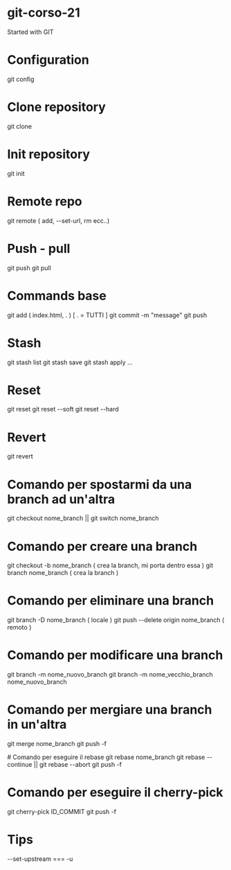 # git-corso-21
Started with GIT

# Configuration 
git config

# Clone repository
git clone

# Init repository
git init

# Remote repo
git remote ( add, --set-url, rm ecc..)

# Push - pull
git push
git pull

# Commands base
git add ( index.html, . )  [ . = TUTTI ]
git commit -m "message"
git push

# Stash
git stash list
git stash save
git stash apply 
...

# Reset
git reset
git reset --soft
git reset --hard

# Revert
git revert

# Comando per spostarmi da una branch ad un'altra
git checkout nome_branch || git switch nome_branch

# Comando per creare una branch
git checkout -b nome_branch ( crea la branch, mi porta dentro essa )
git branch nome_branch ( crea la branch )

# Comando per eliminare una branch
git branch -D nome_branch ( locale )
git push --delete origin nome_branch ( remoto )

# Comando per modificare una branch
git branch -m nome_nuovo_branch
git branch -m nome_vecchio_branch nome_nuovo_branch

# Comando per mergiare una branch in un'altra
git merge nome_branch
git push -f

# Comando per eseguire il rebase
git rebase nome_branch
git rebase --continue || git rebase --abort
git push -f

# Comando per eseguire il cherry-pick
git cherry-pick ID_COMMIT
git push -f

# Tips
--set-upstream === -u


